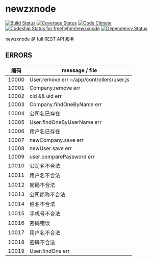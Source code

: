 # newzxnode

[![Build Status](https://travis-ci.org/freeflyhm/newzxnode.svg?branch=master)](https://travis-ci.org/freeflyhm/newzxnode)
[![Coverage Status](https://coveralls.io/repos/github/freeflyhm/newzxnode/badge.svg?branch=master)](https://coveralls.io/github/freeflyhm/newzxnode?branch=master)
[![Code Climate](https://codeclimate.com/github/freeflyhm/newzxnode/badges/gpa.svg)](https://codeclimate.com/github/freeflyhm/newzxnode)
[![Codeship Status for freeflyhm/newzxnode](https://codeship.com/projects/4f089460-28b2-0134-448a-5600f55ce6ca/status?branch=master)](https://codeship.com/projects/162450)
[![Dependency Status](https://gemnasium.com/badges/github.com/freeflyhm/newzxnode.svg)](https://gemnasium.com/github.com/freeflyhm/newzxnode)

newzxnode 是 full REST API 服务

## ERRORS

编码 | message / file
-----|------------------------------------------
10000| User.remove err ~/app/controllers/user.js
10001| Company.remove err
10002| cid && uid err
10003| Company.findOneByName err
10004| 公司名已存在
10005| User.findOneByUserName err
10006| 用户名已存在
10007| newCompany.save err
10008| newUser.save err
10009| user.comparePassword err
10010| 公司名不合法
10011| 用户名不合法
10012| 密码不合法
10013| 公司简称不合法
10014| 姓名不合法
10015| 手机号不合法
10016| 密码错误
10017| 用户名不合法
10018| 密码不合法
10019| User.findOne err

